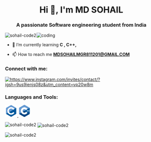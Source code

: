 <h1 align="center">Hi 👋, I'm MD SOHAIL</h1>
<h3 align="center">A passionate Software engineering student from India</h3>


<img align="right" alt="coding" width="400" src="https://camo.githubusercontent.com/2366b34bb903c09617990fb5fff4622f3e941349e846ddb7e73df872a9d21233/68747470733a2f2f63646e2e6472696262626c652e636f6d2f75736572732f3733303730332f73637265656e73686f74732f363538313234332f6176656e746f2e676966">

<p align="left"> <img src="https://komarev.com/ghpvc/?username=sohail-code2&label=Profile%20views&color=0e75b6&style=flat" alt="sohail-code2" /> </p>

- 🌱 I’m currently learning **C , C++,**

- 📫 How to reach me **MDSOHAILMGR811201@GMAIL.COM**

<h3 align="left">Connect with me:</h3>
<p align="left">
<a href="https://instagram.com/https://www.instagram.com/invites/contact/?igsh=9us9ienjs08z&utm_content=vp20w8m" target="blank"><img align="center" src="https://raw.githubusercontent.com/rahuldkjain/github-profile-readme-generator/master/src/images/icons/Social/instagram.svg" alt="https://www.instagram.com/invites/contact/?igsh=9us9ienjs08z&utm_content=vp20w8m" height="30" width="40" /></a>
</p>

<h3 align="left">Languages and Tools:</h3>
<p align="left"> <a href="https://www.cprogramming.com/" target="_blank" rel="noreferrer"> <img src="https://raw.githubusercontent.com/devicons/devicon/master/icons/c/c-original.svg" alt="c" width="40" height="40"/> </a> <a href="https://www.w3schools.com/cpp/" target="_blank" rel="noreferrer"> <img src="https://raw.githubusercontent.com/devicons/devicon/master/icons/cplusplus/cplusplus-original.svg" alt="cplusplus" width="40" height="40"/> </a> </p>

<p><img align="left" src="https://github-readme-stats.vercel.app/api/top-langs?username=sohail-code2&show_icons=true&locale=en&layout=compact" alt="sohail-code2" /></p>

<p>&nbsp;<img align="center" src="https://github-readme-stats.vercel.app/api?username=sohail-code2&show_icons=true&locale=en" alt="sohail-code2" /></p>

<p><img align="center" src="https://github-readme-streak-stats.herokuapp.com/?user=sohail-code2&" alt="sohail-code2" /></p>
